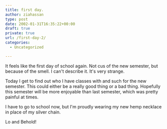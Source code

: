 ```yaml
---
title: first day.
author: ziahassan
type: post
date: 2002-01-31T16:35:22+00:00
draft: true
private: true
url: /first-day-2/
categories:
  - Uncategorized

---
```

It feels like the first day of school again. Not cus of the new semester, but because of the smell. I can't describe it. It's very strange.

Today I get to find out who I have classes with and such for the new semester. This could either be a really good thing or a bad thing. Hopefully this semester will be more enjoyable than last semester, which was pretty painful at times.

I have to go to school now, but I'm proudly wearing my new hemp necklace in place of my silver chain.

Lo and Behold!
